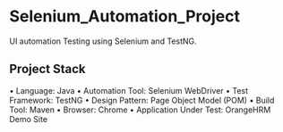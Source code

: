 # Selenium_Automation_Project
UI automation Testing using Selenium and TestNG.

## Project Stack
•	Language: Java
•	Automation Tool: Selenium WebDriver
•	Test Framework: TestNG
•	Design Pattern: Page Object Model (POM)
•	Build Tool: Maven
•	Browser: Chrome 
•	Application Under Test: OrangeHRM Demo Site




